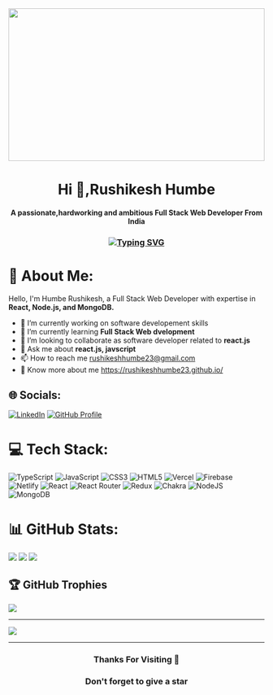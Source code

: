 <img  src="https://www.wingstechsolutions.com/wp-content/uploads/2022/03/full-stack-development.gif" height="300px" width="100%" align="center" />

<h1 align="center">Hi 👋,Rushikesh Humbe</h1>
<h4 align="center">A passionate,hardworking and ambitious Full Stack Web Developer From India</h4>

<h3 align="center"><a href="https://git.io/typing-svg"><img src="https://readme-typing-svg.herokuapp.com?font=Fira+Code&weight=500&size=25&pause=1000&color=4025FF&background=5200FF00&center=true&vCenter=true&width=435&lines=I+am+a+Full+Stack+Developer+;Hope+to+get+in+touch" alt="Typing SVG" /></a></h3>

 
 
# 💫 About Me: 
Hello, I'm  Humbe Rushikesh, a Full Stack Web Developer with expertise in <b>React, Node.js, and MongoDB.</b>
- 🔭 I’m currently working on software developement skills
- 🌱 I’m currently learning <b>Full Stack Web dvelopment</b>
- 👯 I’m looking to collaborate as software developer related to <b>react.js</b>
- 💬 Ask me about <b>react.js, javscript</b>
- 📫 How to reach me rushikeshhumbe23@gmail.com 
- 🔗 Know more about me https://rushikeshhumbe23.github.io/

## 🌐 Socials:


<span>[![LinkedIn](https://img.shields.io/badge/LinkedIn-%230077B5.svg?logo=linkedin&logoColor=white)](https://www.linkedin.com/in/rushikeshhumbe23) </span>
<span>[![GitHub Profile](https://img.shields.io/badge/github-%230077B5.svg?logo=github&logoColor=white)](https://github.com/rushikeshhumbe23)</span>

# 💻 Tech Stack:
![TypeScript](https://img.shields.io/badge/typescript-%23007ACC.svg?style=for-the-badge&logo=typescript&logoColor=white) ![JavaScript](https://img.shields.io/badge/javascript-%23323330.svg?style=for-the-badge&logo=javascript&logoColor=%23F7DF1E) ![CSS3](https://img.shields.io/badge/css3-%231572B6.svg?style=for-the-badge&logo=css3&logoColor=white) ![HTML5](https://img.shields.io/badge/html5-%23E34F26.svg?style=for-the-badge&logo=html5&logoColor=white) ![Vercel](https://img.shields.io/badge/vercel-%23000000.svg?style=for-the-badge&logo=vercel&logoColor=white) ![Firebase](https://img.shields.io/badge/firebase-%23039BE5.svg?style=for-the-badge&logo=firebase) ![Netlify](https://img.shields.io/badge/netlify-%23000000.svg?style=for-the-badge&logo=netlify&logoColor=#00C7B7) ![React](https://img.shields.io/badge/react-%2320232a.svg?style=for-the-badge&logo=react&logoColor=%2361DAFB) ![React Router](https://img.shields.io/badge/React_Router-CA4245?style=for-the-badge&logo=react-router&logoColor=white) ![Redux](https://img.shields.io/badge/redux-%23593d88.svg?style=for-the-badge&logo=redux&logoColor=white) ![Chakra](https://img.shields.io/badge/chakra-%234ED1C5.svg?style=for-the-badge&logo=chakraui&logoColor=white) ![NodeJS](https://img.shields.io/badge/node.js-6DA55F?style=for-the-badge&logo=node.js&logoColor=white)  ![MongoDB](https://img.shields.io/badge/MongoDB-%234ea94b.svg?style=for-the-badge&logo=mongodb&logoColor=white) 	

<!-- [Socket.io](https://img.shields.io/badge/Socket.io-black?style=for-the-badge&logo=socket.io&badgeColor=010101)
 ![Figma](https://img.shields.io/badge/figma-%23F24E1E.svg?style=for-the-badge&logo=figma&logoColor=white)
![NestJS](https://img.shields.io/badge/nestjs-%23E0234E.svg?style=for-the-badge&logo=nestjs&logoColor=white) !
-->
# 📊 GitHub Stats:

 ![](https://github-readme-stats.vercel.app/api?username=rushikeshhumbe23&theme=highcontrast&hide_border=false&include_all_commits=true&count_private=true)
 ![](https://github-readme-streak-stats.herokuapp.com/?user=rushikeshhumbe23&theme=highcontrast&hide_border=false)
 ![](https://github-readme-stats.vercel.app/api/top-langs/?username=rushikeshhumbe23&theme=highcontrast&hide_border=false&include_all_commits=true&count_private=true&layout=compact)

## 🏆 GitHub Trophies
![](https://github-profile-trophy.vercel.app/?username=rushikeshhumbe23&theme=tokyonight&no-frame=true&no-bg=true&margin-w=60)

---
[![](https://visitcount.itsvg.in/api?id=rushikeshhumbe23&icon=0&color=0&margin=auto)](https://visitcount.itsvg.in)

<hr/>
<h3 align="center">
  Thanks For Visiting 🙏
</h3>
<h3 align="center">
  Don't forget to give a star
</h3>

